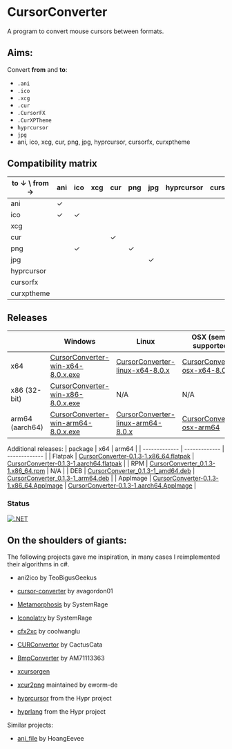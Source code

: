 ﻿# CursorConverter

A program to convert mouse cursors between formats.

## Aims:

Convert **from** and **to**:
<div>

- `.ani`
- `.ico`
- `.xcg`
- `.cur`
- `.CursorFX`
- `.CurXPTheme`
- `hyprcursor`
- `jpg`
- ani, ico, xcg, cur, png, jpg, hyprcursor, cursorfx, curxptheme

## Compatibility matrix

| to &darr; \\ from &rarr; | ani		| ico	| xcg	| cur	| png	| jpg	| hyprcursor| cursorfx	| curxptheme|
|-------------------------	|-------	|-----	|-----	|-----	|-------|-----	|-----		|-----		|   -----	|
| ani                     	| &check; 	|		|     	|   	|		|		|			|			|			|
| ico		              	| &check;	|&check;|     	|   	|		|		|			|			|			|
| xcg                    	|		 	|     	|     	|   	|		|		|			|			|			|
| cur                    	|		 	|     	|     	|&check;|		|		|			|			|			|
| png                    	|		 	|&check;|     	|   	|&check;|		|			|			|			|
| jpg                    	|		 	|     	|     	|   	|		|&check;|			|			|			|
| hyprcursor               |		 	|     	|     	|   	|		|		|			|			|			|
| cursorfx                 |		 	|     	|     	|   	|		|		|			|			|			|
| curxptheme               |		 	|     	|     	|   	|		|		|			|			|			|


## Releases

| | Windows  | Linux | OSX (semi-supported) |
| ---- | ------------- | ------------- | ------------- |
| x64 | [CursorConverter-win-x64-8.0.x.exe](https://github.com/Neurofibromin/CursorConverter/releases/download/0.1.3/CursorConverter-win-x64-8.0.x.exe) | [CursorConverter-linux-x64-8.0.x](https://github.com/Neurofibromin/CursorConverter/releases/download/0.1.3/CursorConverter-linux-x64-8.0.x) | [CursorConverter-osx-x64-8.0.x](https://github.com/Neurofibromin/CursorConverter/releases/download/0.1.3/CursorConverter-osx-x64-8.0.x)
| x86 (32-bit)| [CursorConverter-win-x86-8.0.x.exe](https://github.com/Neurofibromin/CursorConverter/releases/download/0.1.3/CursorConverter-win-x86-8.0.x.exe) | N/A | N/A |
| arm64 (aarch64) | [CursorConverter-win-arm64-8.0.x.exe](https://github.com/Neurofibromin/CursorConverter/releases/download/0.1.3/CursorConverter-win-arm64-8.0.x.exe) | [CursorConverter-linux-arm64-8.0.x](https://github.com/Neurofibromin/CursorConverter/releases/download/0.1.3/CursorConverter-linux-arm64-8.0.x) | [CursorConverter-osx-arm64](https://github.com/Neurofibromin/CursorConverter/releases/download/0.1.3/CursorConverter-osx-arm64) |


Additional releases:
| package  | x64 | arm64 |
| ------------- | ------------- | ------------- |
| Flatpak	|		[CursorConverter-0.1.3-1.x86_64.flatpak](https://github.com/Neurofibromin/CursorConverter/releases/download/0.1.3/CursorConverter-0.1.3-1.x86_64.flatpak)		|	[CursorConverter-0.1.3-1.aarch64.flatpak](https://github.com/Neurofibromin/CursorConverter/releases/download/0.1.3/CursorConverter-0.1.3-1.aarch64.flatpak)			|
|    RPM	|		[CursorConverter_0.1.3-1.x86_64.rpm](https://github.com/Neurofibromin/CursorConverter/releases/download/0.1.3/CursorConverter_0.1.3-1.x86_64.rpm)		|	N/A			|
|    DEB	|		[CursorConverter_0.1.3-1_amd64.deb](https://github.com/Neurofibromin/CursorConverter/releases/download/0.1.3/CursorConverter_0.1.3-1_amd64.deb)		|	[CursorConverter_0.1.3-1_arm64.deb](https://github.com/Neurofibromin/CursorConverter/releases/download/0.1.3/CursorConverter_0.1.3-1_arm64.deb)			|
| AppImage	|		[CursorConverter-0.1.3-1.x86_64.AppImage](https://github.com/Neurofibromin/CursorConverter/releases/download/0.1.3/CursorConverter-0.1.3-1.x86_64.AppImage)		|	[CursorConverter-0.1.3-1.aarch64.AppImage](https://github.com/Neurofibromin/CursorConverter/releases/download/0.1.3/CursorConverter-0.1.3-1.aarch64.AppImage)			|


### Status
[![.NET](https://github.com/Neurofibromin/CursorConverter/actions/workflows/master.yml/badge.svg)](https://github.com/Neurofibromin/CursorConverter/actions/workflows/master.yml)


## On the shoulders of giants:
The following projects gave me inspiration, in many cases I reimplemented their algorithms in c#.

- ani2ico by TeoBigusGeekus
- [cursor-converter](https://github.com/avagordon01/cursor-converter) by avagordon01
- [Metamorphosis](https://github.com/SystemRage/Metamorphosis) by SystemRage
- [Iconolatry](https://github.com/SystemRage/Iconolatry) by SystemRage
- [cfx2xc](https://github.com/coolwanglu/cfx2xc) by coolwanglu
- [CURConvertor](https://github.com/CactusCata/CURConvertor) by CactusCata
- [BmpConverter](https://github.com/AM71113363/BmpConverter) by AM71113363
- [xcursorgen](https://gitlab.freedesktop.org/xorg/app/xcursorgen)

- [xcur2png](https://github.com/eworm-de/xcur2png) maintained by eworm-de
- [hyprcursor](https://github.com/hyprwm/hyprcursor) from the Hypr project
- [hyprlang](https://github.com/hyprwm/hyprlang) from the Hypr project


Similar projects:
- [ani_file](https://github.com/HoangEevee/ani_file) by HoangEevee